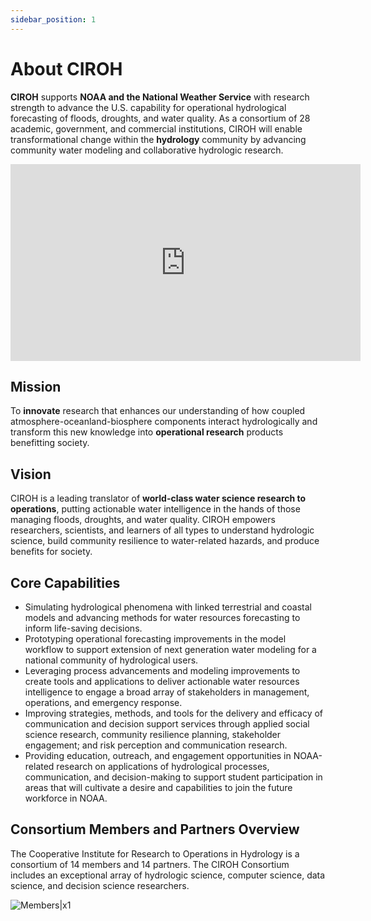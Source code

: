 ```yaml
---
sidebar_position: 1
---
```


# About CIROH

**CIROH** supports **NOAA and the National Weather Service** with research strength to advance the U.S. capability for operational hydrological forecasting of floods, droughts, and water quality. As a consortium of 28 academic, government, and commercial institutions, CIROH will enable transformational change within the **hydrology** community by advancing community water modeling and collaborative hydrologic research.

<iframe width="560" height="315" src="https://www.youtube.com/embed/qtJR3P0UR3w" title="YouTube video player" frameborder="0" allow="accelerometer; autoplay; clipboard-write; encrypted-media; gyroscope; picture-in-picture" allowfullscreen></iframe>

## Mission

To **innovate** research that enhances our understanding of how coupled atmosphere-oceanland-biosphere components interact hydrologically and transform this new knowledge into **operational research** products benefitting society.

## Vision

CIROH is a leading translator of **world-class water science research to operations**, putting actionable water intelligence in the hands of those managing floods, droughts, and water quality. CIROH empowers researchers, scientists, and learners of all types to understand hydrologic science, build community resilience to water-related hazards, and produce benefits for society.

## Core Capabilities

- Simulating hydrological phenomena with linked terrestrial and coastal models and advancing methods for water resources forecasting to inform life-saving decisions.
- Prototyping operational forecasting improvements in the model workflow to support extension of next generation water modeling for a national community of hydrological users.
- Leveraging process advancements and modeling improvements to create tools and applications to deliver actionable water resources intelligence to engage a broad array of stakeholders in management, operations, and emergency response.
- Improving strategies, methods, and tools for the delivery and efficacy of communication and decision support services through applied social science research, community resilience planning, stakeholder engagement; and risk perception and communication research.
- Providing education, outreach, and engagement opportunities in NOAA-related research on applications of hydrological processes, communication, and decision-making to support student participation in areas that will cultivate a desire and capabilities to join the future workforce in NOAA.

## Consortium Members and Partners Overview

The Cooperative Institute for Research to Operations in Hydrology is a consortium of 14 members and 14 partners. The CIROH Consortium includes an exceptional array of hydrologic science, computer science, data science, and decision science researchers.

![Members|x1](/img/collab_logo.png)